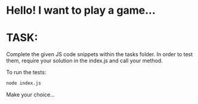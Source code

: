 # Hello! I want to play a game...

# TASK:

Complete the given JS code snippets within the tasks folder.
In order to test them, require your solution in the index.js and call your method.

To run the tests:

```bash
node index.js
```


Make your choice...
